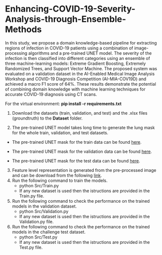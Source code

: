 # Enhancing-COVID-19-Severity-Analysis-through-Ensemble-Methods
 In this study, we propose a domain knowledge-based pipeline for extracting regions of infection in COVID-19 patients using a combination of image-processing algorithms and a pre-trained UNET model. The severity of the infection is then classified into different categories using an ensemble of three machine-learning models: Extreme Gradient Boosting, Extremely Randomized Trees, and Support Vector Machine. The proposed system was evaluated on a validation dataset in the AI-Enabled Medical Image Analysis Workshop and COVID-19 Diagnosis Competition (AI-MIA-COV19D) and achieved a macro F1 score of 64\%. These results demonstrate the potential of combining domain knowledge with machine learning techniques for accurate COVID-19 diagnosis using CT scans.

For the virtual environment: **pip install -r requirements.txt**

1. Download the datasets (train, validation, and test) and the .xlsx files (groundtruth) to the **Dataset** folder.

2. The pre-trained UNET model takes long time to generate the lung mask for the whole train, validation, and test datasets. 

- The pre-trained UNET mask for the train data can be found [here](https://drive.google.com/drive/folders/17kwmu5-Xi3WAPLjSK06ACwXBL5st8vC2?usp=sharing).
* The pre-trained UNET mask for the validation data can be found [here](https://drive.google.com/drive/folders/1Znx_NnX7xxxIY3aejT1OuLDT5MdzKlg9?usp=sharing).
+ The pre-trained UNET mask for the test data can be found [here](https://drive.google.com/drive/folders/1Ix2uhWO8_Hq200Uf2EhOCLBRn_dKcwi4?usp=sharing).

3. Feature level representation is generated from the pre-processed image and can be download from the following [link](https://drive.google.com/drive/folders/1uzww47_Iuj_V_h1cs8e--hVgbkjCauYU?usp=sharing).
4. Run the following command to train the models.
    - python Src/Train.py
    - If any new dataset is used then the istructions are provided in the Train.py file.
5. Run the following command to check the performance on the trained models in the validation dataset.
    - python Src/Validation.py
    - If any new dataset is used then the istructions are provided in the Validation.py file.
6. Run the following command to check the performance on the trained models in the challenge test dataset.
    - python Src/Test.py
    - If any new dataset is used then the istructions are provided in the Test.py file.
